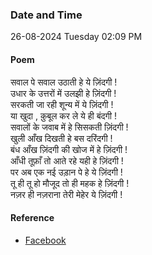### Date and Time

26-08-2024 Tuesday 02:09 PM

#### Poem

सवाल पे सवाल उठाती हे ये ज़िंदगी ! <br />
उधार के उत्तरों में उलझी हे ज़िंदगी ! <br />
सरकती जा रही शून्य में ये ज़िंदगी ! <br />
या खुदा , क़ुबूल कर ले ये ही बंदगी ! <br />
सवालों के जवाब में हे सिसकती ज़िंदगी ! <br />
खुली आँख दिखती हे बस दरिंदगी ! <br />
बंध आँख ज़िंदगी की खोज में हे ज़िंदगी ! <br />
आँधी तूफ़ाँ तो आते रहे यही हे ज़िंदगी ! <br />
पर अब एक नई उड़ान पे हे ये ज़िंदगी ! <br />
तू ही तू हो मौजूद तो ही महक हे ज़िंदगी ! <br />
नज़र ही नज़राना तेरी मेहेर ये ज़िंदगी !

#### Reference

* [Facebook](https://www.facebook.com/share/v/5hukD7EPyVJyudX5/?mibextid=xfxF2i)
